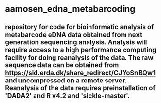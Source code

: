 # aamosen_edna_metabarcoding

## repository for code for bioinformatic analysis of metabarcode eDNA data obtained from next generation sequencing analysis. Analysis will require access to a high performance computing facility for doing reanalysis of the data. The raw sequence data can be obtained from https://sid.erda.dk/share_redirect/CJYoSnBQw1 and uncompressed on a remote server. Reanalysis of the data requires preinstallation of 'DADA2' and R v4.2 and 'sickle-master'. 